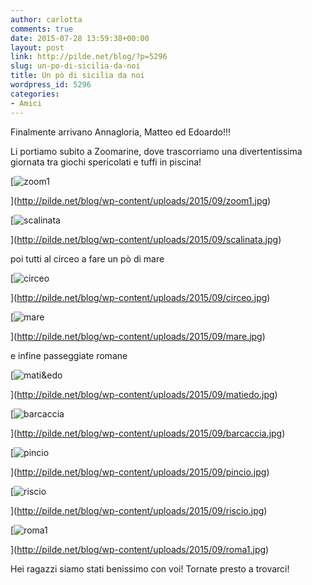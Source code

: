 ```yaml
---
author: carlotta
comments: true
date: 2015-07-28 13:59:38+00:00
layout: post
link: http://pilde.net/blog/?p=5296
slug: un-po-di-sicilia-da-noi
title: Un pò di sicilia da noi
wordpress_id: 5296
categories:
- Amici
---
```


Finalmente arrivano Annagloria, Matteo ed Edoardo!!!

Li portiamo subito a Zoomarine, dove trascorriamo una divertentissima giornata tra giochi spericolati e tuffi in piscina!

[![zoom1](http://pilde.net/blog/wp-content/uploads/2015/09/zoom1.jpg)


](http://pilde.net/blog/wp-content/uploads/2015/09/zoom1.jpg)


 [![scalinata](http://pilde.net/blog/wp-content/uploads/2015/09/scalinata.jpg)


](http://pilde.net/blog/wp-content/uploads/2015/09/scalinata.jpg)


poi tutti al circeo a fare un pò di mare

[![circeo](http://pilde.net/blog/wp-content/uploads/2015/09/circeo.jpg)


](http://pilde.net/blog/wp-content/uploads/2015/09/circeo.jpg)


 [![mare](http://pilde.net/blog/wp-content/uploads/2015/09/mare.jpg)


](http://pilde.net/blog/wp-content/uploads/2015/09/mare.jpg)


e infine passeggiate romane

[![mati&edo](http://pilde.net/blog/wp-content/uploads/2015/09/matiedo.jpg)


](http://pilde.net/blog/wp-content/uploads/2015/09/matiedo.jpg)


[![barcaccia](http://pilde.net/blog/wp-content/uploads/2015/09/barcaccia.jpg)


](http://pilde.net/blog/wp-content/uploads/2015/09/barcaccia.jpg)


 [![pincio](http://pilde.net/blog/wp-content/uploads/2015/09/pincio.jpg)


](http://pilde.net/blog/wp-content/uploads/2015/09/pincio.jpg)


 [![riscio](http://pilde.net/blog/wp-content/uploads/2015/09/riscio.jpg)


](http://pilde.net/blog/wp-content/uploads/2015/09/riscio.jpg)


 [![roma1](http://pilde.net/blog/wp-content/uploads/2015/09/roma1.jpg)


](http://pilde.net/blog/wp-content/uploads/2015/09/roma1.jpg)


Hei ragazzi siamo stati benissimo con voi! Tornate presto a trovarci!

